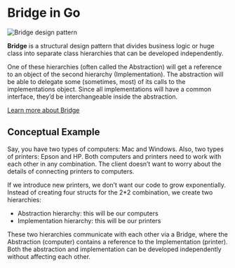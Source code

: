 **Bridge** in Go
================

![Bridge design pattern](https://refactoring.guru/images/patterns/content/bridge/bridge.png)

**Bridge** is a structural design pattern that divides business logic or huge class into separate class hierarchies that can be developed independently.

One of these hierarchies (often called the Abstraction) will get a reference to an object of the second hierarchy (Implementation). The abstraction will be able to delegate some (sometimes, most) of its calls to the implementations object. Since all implementations will have a common interface, they’d be interchangeable inside the abstraction.

[Learn more about Bridge](https://refactoring.guru/design-patterns/bridge)

Conceptual Example
------------------

Say, you have two types of computers: Mac and Windows. Also, two types of printers: Epson and HP. Both computers and printers need to work with each other in any combination. The client doesn’t want to worry about the details of connecting printers to computers.

If we introduce new printers, we don’t want our code to grow exponentially. Instead of creating four structs for the 2\*2 combination, we create two hierarchies:

*   Abstraction hierarchy: this will be our computers
*   Implementation hierarchy: this will be our printers

These two hierarchies communicate with each other via a Bridge, where the Abstraction (computer) contains a reference to the Implementation (printer). Both the abstraction and implementation can be developed independently without affecting each other.